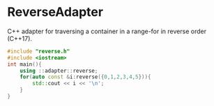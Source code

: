 # ReverseAdapter
C++ adapter for traversing a container in a range-for in reverse order (C++17).


```C++
#include "reverse.h"
#include <iostream>
int main(){
	using ::adapter::reverse;
	for(auto const &i:reverse({0,1,2,3,4,5})){
        std::cout << i << '\n';
    }
}
```